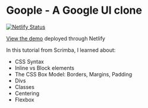 # Goople - A Google UI clone

[![Netlify Status](https://api.netlify.com/api/v1/badges/2cc52d2e-9419-4ff5-86fb-7991b7c382ab/deploy-status)](https://app.netlify.com/sites/justin-tsugranes-goople/deploys)

[View the demo](https://jt-google-homepage-clone.netlify.app/) deployed through Netlify

In this tutorial from Scrimba, I learned about:

- CSS Syntax
- Inline vs Block elements
- The CSS Box Model: Borders, Margins, Padding
- Divs
- Classes
- Centering
- Flexbox
